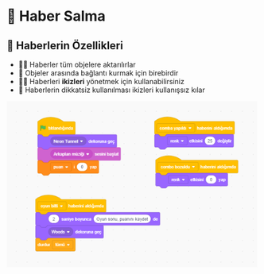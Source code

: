 # 📢 Haber Salma

## 💎 Haberlerin Özellikleri

* ‍🧙‍♂ Haberler tüm objelere aktarılırlar
* 🔗 Objeler arasında bağlantı kurmak için birebirdir
* 👨‍💼 Haberleri **ikizleri** yönetmek için kullanabilirsiniz
* 🐞 Haberlerin dikkatsiz kullanılması ikizleri kullanışsız kılar

![](../../.gitbook/assets/image%20%2876%29.png)

## 

